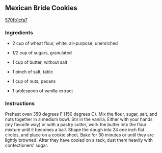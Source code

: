 ## Mexican Bride Cookies

[570fb1cfa7](http://allrecipes.com/recipe/mexican-bride-cookies/)

### Ingredients

 - 2 cup of wheat flour, white, all-purpose, unenriched

 - 1/2 cup of sugars, granulated

 - 1 cup of butter, without salt

 - 1 pinch of salt, table

 - 1 cup of nuts, pecans

 - 1 tablespoon of vanilla extract

### Instructions

Preheat oven 350 degrees F (150 degrees C). Mix the flour, sugar, salt, and nuts together in a medium bowl. Stir in the vanilla. Either with your hands (my favorite way) or with a pastry cutter, work the butter into the flour mixture until it becomes a ball. Shape the dough into 24 one inch flat circles, and place on a cookie sheet. Bake for 30 minutes or until they are lightly browned. After they have cooled on a rack, dust them heavily with confectioners' sugar.